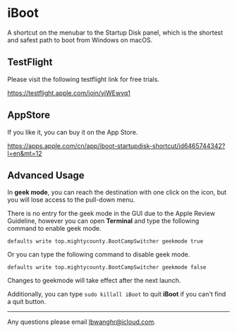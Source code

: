 # iBoot
A shortcut on the menubar to the Startup Disk panel, which is the shortest and safest path to boot from Windows on macOS.

## TestFlight
Please visit the following testflight link for free trials.

https://testflight.apple.com/join/yjWEwvq1 

## AppStore
If you like it, you can buy it on the App Store.

https://apps.apple.com/cn/app/iboot-startupdisk-shortcut/id6465744342?l=en&mt=12

## Advanced Usage
In **geek mode**, you can reach the destination with one click on the icon, but you will lose access to the pull-down menu.

There is no entry for the geek mode in the GUI due to the Apple Review Guideline, however you can open **Terminal** and type the following command to enable geek mode.

`defaults write top.mightycounty.BootCampSwitcher geekmode true`

Or you can type the following command to disable geek mode. 

`defaults write top.mightycounty.BootCampSwitcher geekmode false`

Changes to geekmode will take effect after the next launch.

Additionally, you can type `sudo killall iBoot` to quit **iBoot** if you can't find a quit button.

---
Any questions please email lbwanghr@icloud.com.
